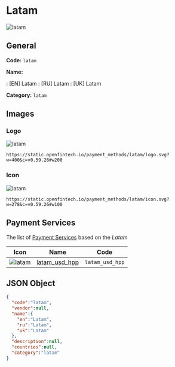 
# Latam 
![latam](https://static.openfintech.io/payment_methods/latam/logo.svg?w=400&c=v0.59.26#w200)  

## General 
**Code:** `latam` 
 
**Name:** 
 
:	[EN] Latam 
:	[RU] Latam 
:	[UK] Latam 
 
**Category:** `latam` 
 

## Images 

### Logo 
![latam](https://static.openfintech.io/payment_methods/latam/logo.svg?w=400&c=v0.59.26#w200)  

```
https://static.openfintech.io/payment_methods/latam/logo.svg?w=400&c=v0.59.26#w200
```  

### Icon 
![latam](https://static.openfintech.io/payment_methods/latam/icon.svg?w=278&c=v0.59.26#w100)  

```
https://static.openfintech.io/payment_methods/latam/icon.svg?w=278&c=v0.59.26#w100
```  

## Payment Services 
 
The list of [Payment Services](/payment-services/) based on the _Latam_ 

|Icon|Name|Code| 
|:---:|:---:|:---:| 
|![latam](https://static.openfintech.io/payment_methods/latam/icon.svg?w=278&c=v0.59.26#w100) |[latam_usd_hpp](/payment-services/latam_usd_hpp/)|`latam_usd_hpp`| 
 

## JSON Object 

```json
{
  "code":"latam",
  "vendor":null,
  "name":{
    "en":"Latam",
    "ru":"Latam",
    "uk":"Latam"
  },
  "description":null,
  "countries":null,
  "category":"latam"
}
```  
